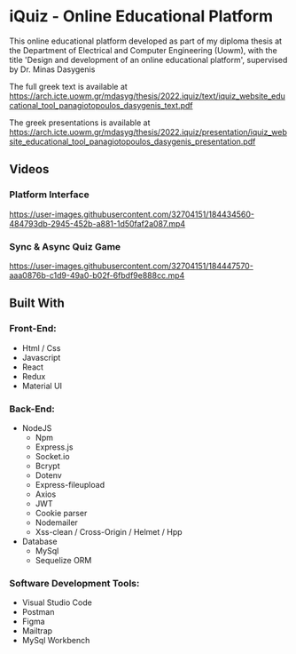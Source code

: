 # iQuiz - Online Educational Platform

This online educational platform developed as part of my diploma thesis at the Department of Electrical and Computer Engineering (Uowm), with the title 'Design and development of an online educational platform', supervised by Dr. Minas Dasygenis

The full greek text is available at
https://arch.icte.uowm.gr/mdasyg/thesis/2022.iquiz/text/iquiz_website_educational_tool_panagiotopoulos_dasygenis_text.pdf 

The greek presentations is available at
https://arch.icte.uowm.gr/mdasyg/thesis/2022.iquiz/presentation/iquiz_website_educational_tool_panagiotopoulos_dasygenis_presentation.pdf 


## Videos
### Platform Interface


https://user-images.githubusercontent.com/32704151/184434560-484793db-2945-452b-a881-1d50faf2a087.mp4

### Sync & Async Quiz Game

https://user-images.githubusercontent.com/32704151/184447570-aaa0876b-c1d9-49a0-b02f-6fbdf9e888cc.mp4


## Built With
### Front-End: 
- Html / Css
- Javascript
- React
- Redux
- Material UI
### Back-End: 
- NodeJS
  - Npm
  - Express.js
  - Socket.io
  - Bcrypt
  - Dotenv
  - Express-fileupload
  - Axios
  - JWT
  - Cookie parser
  - Nodemailer
  - Xss-clean / Cross-Origin / Helmet / Hpp
- Database
  - MySql
  - Sequelize ORM
### Software Development Tools:
- Visual Studio Code
- Postman
- Figma
- Mailtrap
- MySql Workbench
